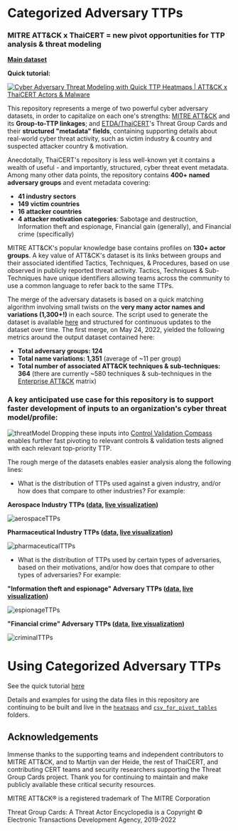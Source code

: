 # Categorized Adversary TTPs

### MITRE ATT&CK x ThaiCERT = new pivot opportunities for TTP analysis & threat modeling

**[Main dataset](https://github.com/tropChaud/Categorized-Adversary-TTPs/blob/main/Categorized_Adversary_TTPs.json)**

**Quick tutorial:**

[![Cyber Adversary Threat Modeling with Quick TTP Heatmaps | ATT&CK x ThaiCERT Actors & Malware](https://img.youtube.com/vi/aZtxGQUy2AI/0.jpg)](https://www.youtube.com/watch?v=aZtxGQUy2AI "Cyber Adversary Threat Modeling with Quick TTP Heatmaps | ATT&CK x ThaiCERT Actors & Malware")

This repository represents a merge of two powerful cyber adversary datasets, in order to capitalize on each one's strengths: [MITRE ATT&CK](https://attack.mitre.org/) and its **Group-to-TTP linkages**; and [ETDA/ThaiCERT](https://apt.etda.or.th/cgi-bin/aptgroups.cgi)'s Threat Group Cards and their **structured "metadata" fields**, containing supporting details about real-world cyber threat activity, such as victim industry & country and suspected attacker country & motivation.

Anecdotally, ThaiCERT's repository is less well-known yet it contains a wealth of useful - and importantly, structured, cyber threat event metadata. Among many other data points, the repository contains **400+ named adversary groups** and event metadata covering:

* **41 industry sectors**
* **149 victim countries**
* **16 attacker countries**
* **4 attacker motivation categories**: Sabotage and destruction, Information theft and espionage, Financial gain (generally), and Financial crime (specifically)

MITRE ATT&CK's popular knowledge base contains profiles on **130+ actor groups**. A key value of ATT&CK's dataset is its links between groups and their associated identified Tactics, Techniques, & Procedures, based on use observed in publicly reported threat activity. Tactics, Techniques & Sub-Techniques have unique identifiers allowing teams across the community to use a common language to refer back to the same TTPs.

The merge of the adversary datasets is based on a quick matching algorithm involving small twists on the **very many actor names and variations (1,300+!)** in each source. The script used to generate the dataset is available [here](https://github.com/tropChaud/Categorized-Adversary-TTPs/blob/main/app/ttpCategory.py) and structured for continuous updates to the dataset over time. The first merge, on May 24, 2022, yielded the following metrics around the output dataset contained here:

* **Total adversary groups: 124**
* **Total name variations: 1,351** (average of ~11 per group)
* **Total number of associated ATT&CK techniques & sub-techniques: 364** (there are currently ~580 techniques & sub-techniques in the [Enterprise ATT&CK](https://attack.mitre.org/matrices/enterprise/) matrix)

### A key anticipated use case for this repository is to support faster development of inputs to an organization's cyber threat model/profile:
![threatModel](https://raw.githubusercontent.com/tropChaud/Categorized-Adversary-TTPs/main/docs/ttpCategories.png)
Dropping these inputs into [Control Validation Compass](https://controlcompass.github.io/risk) enables further fast pivoting to relevant controls & validation tests aligned with each relevant top-priority TTP.

The rough merge of the datasets enables easier analysis along the following lines:

* What is the distribution of TTPs used against a given industry, and/or how does that compare to other industries? For example:

**Aerospace Industry TTPs ([data](https://github.com/tropChaud/Categorized-Adversary-TTPs/blob/main/docs/heatmaps/industries/Aerospace.json), [live visualization](https://mitre-attack.github.io/attack-navigator/#layerURL=https%3A%2F%2Fraw.githubusercontent.com%2FtropChaud%2FCategorized-Adversary-TTPs%2Fmain%2Fdocs%2Fheatmaps%2Findustries%2FAerospace.json))**

![aerospaceTTPs](https://github.com/tropChaud/Categorized-Adversary-TTPs/blob/main/docs/heatmaps/industries/Aerospace.png)

**Pharmaceutical Industry TTPs ([data](https://github.com/tropChaud/Categorized-Adversary-TTPs/blob/main/docs/heatmaps/industries/Pharmaceutical.json), [live visualization](https://mitre-attack.github.io/attack-navigator/#layerURL=https%3A%2F%2Fraw.githubusercontent.com%2FtropChaud%2FCategorized-Adversary-TTPs%2Fmain%2Fdocs%2Fheatmaps%2Findustries%2FPharmaceutical.json))**

![pharmaceuticalTTPs](https://github.com/tropChaud/Categorized-Adversary-TTPs/blob/main/docs/heatmaps/industries/Pharmaceutical.png)

* What is the distribution of TTPs used by certain types of adversaries, based on their motivations, and/or how does that compare to other types of adversaries? For example:

**"Information theft and espionage" Adversary TTPs ([data](https://github.com/tropChaud/Categorized-Adversary-TTPs/blob/main/docs/heatmaps/motivations/Information%20theft%20and%20espionage.json), [live visualization](https://mitre-attack.github.io/attack-navigator/#layerURL=https%3A%2F%2Fraw.githubusercontent.com%2FtropChaud%2FCategorized-Adversary-TTPs%2Fmain%2Fdocs%2Fheatmaps%2Fmotivations%2FInformation%20theft%20and%20espionage.json))**

![espionageTTPs](https://github.com/tropChaud/Categorized-Adversary-TTPs/blob/main/docs/heatmaps/motivations/Information_theft_and_espionage.png)

**"Financial crime" Adversary TTPs ([data](https://github.com/tropChaud/Categorized-Adversary-TTPs/blob/main/docs/heatmaps/motivations/Financial%20crime.json), [live visualization](https://mitre-attack.github.io/attack-navigator/#layerURL=https%3A%2F%2Fraw.githubusercontent.com%2FtropChaud%2FCategorized-Adversary-TTPs%2Fmain%2Fdocs%2Fheatmaps%2Fmotivations%2FFinancial%20crime.json))**

![criminalTTPs](https://github.com/tropChaud/Categorized-Adversary-TTPs/blob/main/docs/heatmaps/motivations/Financial_crime.png)

# Using Categorized Adversary TTPs

See the quick tutorial [here](https://www.youtube.com/watch?v=aZtxGQUy2AI)

Details and examples for using the data files in this repository are continuing to be built and live in the [<code>heatmaps</code>](https://github.com/tropChaud/Categorized-Adversary-TTPs/tree/main/docs/heatmaps) and [<code>csv_for_pivot_tables</code>](https://github.com/tropChaud/Categorized-Adversary-TTPs/tree/main/docs/csv_for_pivot_tables) folders.

## Acknowledgements
Immense thanks to the supporting teams and independent contributors to MITRE ATT&CK, and to Martijn van der Heide, the rest of ThaiCERT, and contributing CERT teams and security researchers supporting the Threat Group Cards project. Thank you for continuing to maintain and make publicly available these critical security resources.

MITRE ATT&CK® is a registered trademark of The MITRE Corporation

Threat Group Cards: A Threat Actor Encyclopedia is a Copyright © Electronic Transactions Development Agency, 2019-2022
